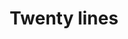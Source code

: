 ---
layout: item
serie: lines
number: '009'
medium: paper
title: Twenty lines
about: Acrylic on 224g white grained paper, 50x50cm. 2017
---